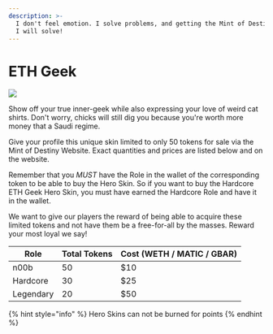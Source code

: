```yaml
---
description: >-
  I don't feel emotion. I solve problems, and getting the Mint of Destiny is one
  I will solve!
---
```


# ETH Geek

![](../../.gitbook/assets/skin-eth\_geek.jpg)

Show off your true inner-geek while also expressing your love of weird cat shirts. Don't worry, chicks will still dig you because you're worth more money that a Saudi regime.

Give your profile this unique skin limited to only 50 tokens for sale via the Mint of Destiny Website. Exact quantities and prices are listed below and on the website.

Remember that you _MUST_ have the Role in the wallet of the corresponding token to be able to buy the Hero Skin. So if you want to buy the Hardcore ETH Geek Hero Skin, you must have earned the Hardcore Role and have it in the wallet.

We want to give our players the reward of being able to acquire these limited tokens and not have them be a free-for-all by the masses. Reward your most loyal we say!

| Role      | Total Tokens | Cost (WETH / MATIC / GBAR) |
| --------- | ------------ | -------------------------- |
| n00b      | 50           | $10                        |
| Hardcore  | 30           | $25                        |
| Legendary | 20           | $50                        |

{% hint style="info" %}
Hero Skins can not be burned for points
{% endhint %}


